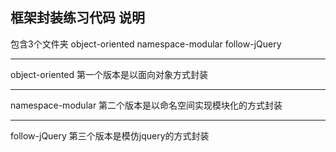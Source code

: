 
## 框架封装练习代码 说明

包含3个文件夹 object-oriented  namespace-modular  follow-jQuery

---------------------------------------------------------------------------------------------

object-oriented  第一个版本是以面向对象方式封装

---------------------------------------------------------------------------------------------

namespace-modular  第二个版本是以命名空间实现模块化的方式封装

---------------------------------------------------------------------------------------------

follow-jQuery  第三个版本是模仿jquery的方式封装
